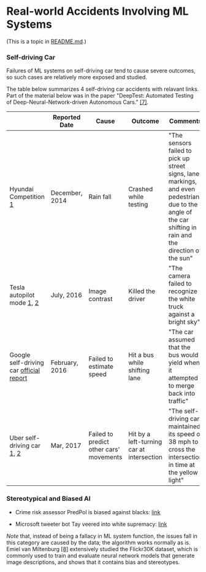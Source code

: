 # Real-world Accidents Involving ML Systems

(This is a topic in [README.md](../README.md).)

### Self-driving Car

Failures of ML systems on self-driving car tend to cause severe outcomes, so such cases are relatively more exposed and studied. 

The table below summarizes 4 self-driving car accidents with relavant links. Part of the material below was in the paper "DeepTest: Automated Testing of Deep-Neural-Network-driven Autonomous Cars." [[7]](https://arxiv.org/abs/1708.08559). 

|                         | Reported Date  | Cause                                   | Outcome                                  | Comments                                 |
| ----------------------- | -------------- | --------------------------------------- | ---------------------------------------- | ---------------------------------------- |
| Hyundai Competition [1](https://spectrum.ieee.org/cars-that-think/transportation/advanced-cars/japan-competition-shows-weather-still-a-challenge-for-autonomous-cars)    | December, 2014 | Rain fall                               | Crashed while testing                    | "The sensors failed to pick up street signs, lane markings, and even pedestrians due to the angle of the car shifting in rain and the direction of the sun" |
| Tesla autopilot mode [1](http://www.businessinsider.com/report-government-closing-tesla-autopilot-fatality-investigation-2017-1), [2](https://www.theverge.com/2016/6/30/12072408/tesla-autopilot-car-crash-death-autonomous-model-s)   | July, 2016     | Image contrast                          | Killed the driver                        | "The camera failed to recognize the white truck against a bright sky" |
| Google self-driving car [official report](https://static.googleusercontent.com/media/www.google.com/zh-CN//selfdrivingcar/files/reports/report-0916.pdf)| February, 2016 | Failed to estimate speed                | Hit a bus while shifting lane            | "The car assumed that the bus would yield when it attempted to merge back into traffic" |
| Uber self-driving car [1](http://www.businessinsider.com/uber-self-driving-car-accident-arizona-police-report-2017-3), [2](http://www.autonews.com/article/20170325/MOBILITY/170329884/uber-suspends-self-driving-car-program-after-arizona-crash)  | Mar, 2017      | Failed to predict other cars' movements | Hit by a left-turning car at intersection | "The self-driving car maintained its speed of 38 mph to cross the intersection in time at the yellow light" |

### Stereotypical and Biased AI

* Crime risk assessor PredPol is biased against blacks: [link](https://mic.com/articles/156286/crime-prediction-tool-pred-pol-only-amplifies-racially-biased-policing-study-shows)

* Microsoft tweeter bot Tay veered into white supremacy: [link](https://motherboard.vice.com/en_us/article/kb7zdw/microsoft-suspends-ai-chatbot-after-it-veers-into-white-supremacy-tay-and-you)

*Note* that, instead of being a fallacy in ML system function, the issues fall in this category are caused by the data; the algorithm works normally as is. Emiel van Miltenburg [[8]](https://arxiv.org/pdf/1605.06083.pdf) extensively studied the Flickr30K dataset, which is commonly used to train and evaluate neural network models that generate image descriptions, and shows that it contains bias and stereotypes. 